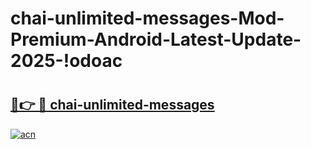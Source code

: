 # chai-unlimited-messages-Mod-Premium-Android-Latest-Update-2025-!odoac

# <h2><a href="https://1pitvy.esa.edu.pl?title=chai-unlimited-messages&ref=odoac">🔗👉 🔴 chai-unlimited-messages</a></h2>

[![acn](https://github.com/user-attachments/assets/0f9c940e-d8b0-45ae-aac7-cd30a18b3e1c)](https://1pitvy.esa.edu.pl?title=chai-unlimited-messages&ref=odoac)

